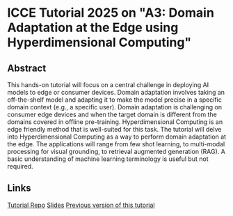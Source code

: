 # ICCE Tutorial 2025 on "A3: Domain Adaptation at the Edge using Hyperdimensional Computing"

## Abstract
This hands-on tutorial will focus on a central challenge in deploying AI models to edge or consumer devices. Domain adaptation involves taking an off-the-shelf model and adapting it to make the model precise in a specific domain context (e.g., a specific user). Domain adaptation is challenging on consumer edge devices and when the target domain is different from the domains covered in offline pre-training. Hyperdimensional Computing is an edge friendly method that is well-suited for this task. The tutorial will delve into Hyperdimensional Computing as a way to perform domain adaptation at the edge. The applications will range from few shot learning, to multi-modal processing for visual grounding, to retrieval augmented generation (RAG). A basic understanding of machine learning terminology is useful but not required.

## Links
[Tutorial Repo](https://github.com/aswin-raghavan/icce-tutorial-2025-domain-adaptation)
[Slides](https://github.com/aswin-raghavan/icce-tutorial-2025-domain-adaptation/main_full.pptx)
[Previous version of this tutorial](https://huggingface.co/spaces/ashwinnr/icce-tutorial-2024/tree/main)
